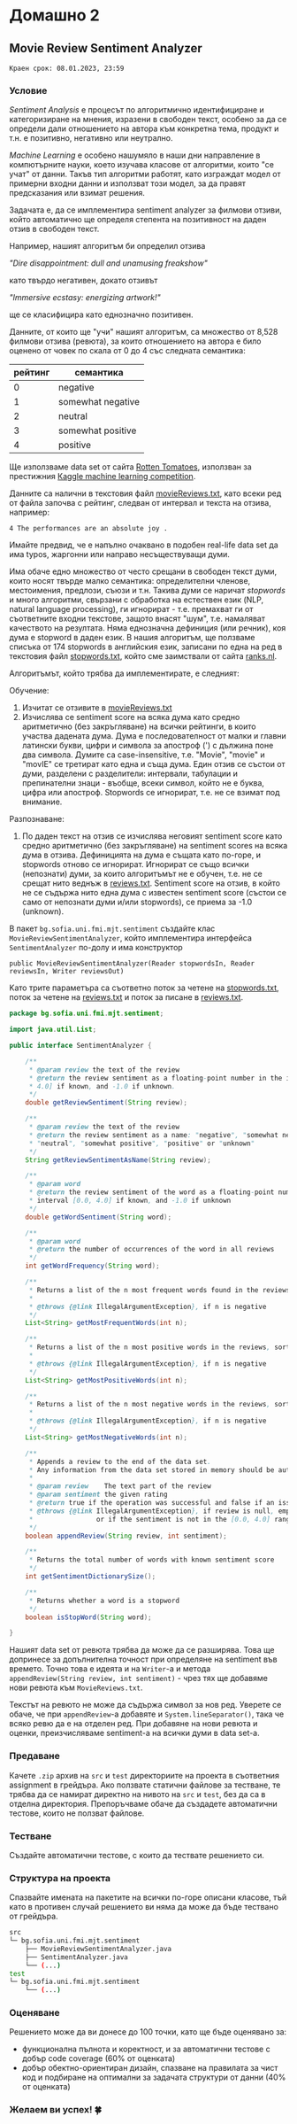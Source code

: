 # Домашно 2

## Movie Review Sentiment Analyzer

`Краен срок: 08.01.2023, 23:59`

### Условие

*Sentiment Analysis* е процесът по алгоритмично идентифициране и категоризиране на мнения, изразени в свободен текст, особено за да се определи дали отношението на автора към конкретна тема, продукт и т.н. е позитивно, негативно или неутрално.

*Machine Learning* е особено нашумяло в наши дни направление в компютърните науки, което изучава класове от алгоритми, които "се учат" от данни. Такъв тип алгоритми работят, като изграждат модел от примерни входни данни и използват този модел, за да правят предсказания или взимат решения.

Задачата е, да се имплементира sentiment analyzer за филмови отзиви, който автоматично ще определя степента на позитивност на даден отзив в свободен текст.

Например, нашият алгоритъм би определил отзива 

*"Dire disappointment: dull and unamusing freakshow"*

като твърдо негативен, докато отзивът

*"Immersive ecstasy: energizing artwork!"*

ще се класифицира като еднозначно позитивен.

Данните, от които ще "учи" нашият алгоритъм, са множество от 8,528 филмови отзива (ревюта), за които отношението на автора е било оценено от човек по скала от 0 до 4 със следната семантика:

| рейтинг | семантика         |
| ------- | ----------------- |
| 0       | negative          |
| 1       | somewhat negative |
| 2       | neutral           |
| 3       | somewhat positive |
| 4       | positive          |

Ще използваме data set от сайта [Rotten Tomatoes](https://www.rottentomatoes.com/), използван за престижния [Кaggle machine learning competition](https://www.kaggle.com/c/sentiment-analysis-on-movie-reviews).

Данните са налични в текстовия файл [movieReviews.txt](https://github.com/fmi/java-course/tree/master/homeworks/02-movie-review-sentiment-analyzer/resources/movieReviews.txt), като всеки ред от файла започва с рейтинг, следван от интервал и текста на отзива, например:

```
4 The performances are an absolute joy .
```

Имайте предвид, че е напълно очаквано в подобен real-life data set да има typos, жаргонни или направо несъществуващи думи. 

Има обаче едно множество от често срещани в свободен текст думи, които носят твърде малко семантика: определителни членове, местоимения, предлози, съюзи и т.н. Такива думи се наричат *stopwords* и много алгоритми, свързани с обработка на естествен език (NLP, natural language processing), ги игнорират - т.е. премахват ги от съответните входни текстове, защото внасят "шум", т.е. намаляват качеството на резултата. Няма еднозначна дефиниция (или речник), коя дума е stopword в даден език. В нашия алгоритъм, ще ползваме списъка от 174 stopwords в английския език, записани по една на ред в текстовия файл [stopwords.txt](https://github.com/fmi/java-course/tree/master/homeworks/02-movie-review-sentiment-analyzer/resources/stopwords.txt), който сме заимствали от сайта [ranks.nl](https://www.ranks.nl/stopwords).

Алгоритъмът, който трябва да имплементирате, е следният:

Обучение:

1. Изчитат се отзивите в [movieReviews.txt](https://github.com/fmi/java-course/tree/master/homeworks/02-movie-review-sentiment-analyzer/resources/movieReviews.txt)
2. Изчислява се sentiment score на всяка дума като средно аритметично (без закръгляване) на всички рейтинги, в които участва дадената дума. Дума е последователност от малки и главни латински букви, цифри и символа за апостроф (') с дължина поне два символа. Думите са case-insensitive, т.е. "Movie", "movie" и "movIE" се третират като една и съща дума. Един отзив се състои от думи, разделени с разделители: интервали, табулации и препинателни знаци - въобще, всеки символ, който не е буква, цифра или апостроф. Stopwords се игнорират, т.е. не се взимат под внимание.

Разпознаване:

1. По даден текст на отзив се изчислява неговият sentiment score като средно аритметично (без закръгляване) на sentiment scores на всяка дума в отзива. Дефиницията на дума е същата като по-горе, и stopwords отново се игнорират. Игнорират се също всички (непознати) думи, за които алгоритъмът не е обучен, т.е. не се срещат нито веднъж в [reviews.txt](https://github.com/fmi/java-course/tree/master/homeworks/02-movie-review-sentiment-analyzer/resources/reviews.txt). Sentiment score на отзив, в който не се съдържа нито една дума с известен sentiment score (състои се само от непознати думи и/или stopwords), се приема за -1.0 (unknown).

В пакет `bg.sofia.uni.fmi.mjt.sentiment` създайте клас `MovieReviewSentimentAnalyzer`, който имплементира интерфейса `SentimentAnalyzer` по-долу и има конструктор

`public MovieReviewSentimentAnalyzer(Reader stopwordsIn, Reader reviewsIn, Writer reviewsOut)`

Kато трите параметъра са съответно поток за четене на [stopwords.txt](https://github.com/fmi/java-course/tree/master/homeworks/02-movie-review-sentiment-analyzer/resources/stopwords.txt), поток за четене на [reviews.txt](https://github.com/fmi/java-course/tree/master/homeworks/02-movie-review-sentiment-analyzer/resources/reviews.txt) и поток за писане в [reviews.txt](https://github.com/fmi/java-course/tree/master/homeworks/02-movie-review-sentiment-analyzer/resources/reviews.txt).

```java
package bg.sofia.uni.fmi.mjt.sentiment;

import java.util.List;

public interface SentimentAnalyzer {

    /**
     * @param review the text of the review
     * @return the review sentiment as a floating-point number in the interval [0.0,
     * 4.0] if known, and -1.0 if unknown.
     */
    double getReviewSentiment(String review);

    /**
     * @param review the text of the review
     * @return the review sentiment as a name: "negative", "somewhat negative",
     * "neutral", "somewhat positive", "positive" or "unknown"
     */
    String getReviewSentimentAsName(String review);

    /**
     * @param word
     * @return the review sentiment of the word as a floating-point number in the
     * interval [0.0, 4.0] if known, and -1.0 if unknown
     */
    double getWordSentiment(String word);

    /**
     * @param word
     * @return the number of occurrences of the word in all reviews
     */
    int getWordFrequency(String word);

    /**
     * Returns a list of the n most frequent words found in the reviews, sorted by frequency in decreasing order
     *
     * @throws {@link IllegalArgumentException}, if n is negative
     */
    List<String> getMostFrequentWords(int n);

    /**
     * Returns a list of the n most positive words in the reviews, sorted by sentiment score in decreasing order
     *
     * @throws {@link IllegalArgumentException}, if n is negative
     */
    List<String> getMostPositiveWords(int n);

    /**
     * Returns a list of the n most negative words in the reviews, sorted by sentiment score in ascending order
     *
     * @throws {@link IllegalArgumentException}, if n is negative
     */
    List<String> getMostNegativeWords(int n);

    /**
     * Appends a review to the end of the data set.
     * Any information from the data set stored in memory should be automatically updated.
     *
     * @param review    The text part of the review
     * @param sentiment the given rating
     * @return true if the operation was successful and false if an issue has occurred and the review is not stored
     * @throws {@link IllegalArgumentException}, if review is null, empty or blank,
     *                or if the sentiment is not in the [0.0, 4.0] range
     */
    boolean appendReview(String review, int sentiment);

    /**
     * Returns the total number of words with known sentiment score
     */
    int getSentimentDictionarySize();

    /**
     * Returns whether a word is a stopword
     */
    boolean isStopWord(String word);

}
```

Нашият data set от ревюта трябва да може да се разширява. Това ще допринесе за допълнителна точност при определяне на sentiment във времето. Точно това е идеята и на `Writer`-a и метода `appendReview(String review, int sentiment)` - чрез тях ще добавяме нови ревюта към `MovieReviews.txt`.

Текстът на ревюто не може да съдържа символ за нов ред. Уверете се обаче, че при `appendReview`-a добавяте и `System.lineSeparator()`, така че всяко ревю да е на отделен ред.
При добавяне на нови ревюта и оценки, преизчисляваме sentiment-a на всички думи в data set-a. 

### **Предаване**

Качете `.zip` архив на `src` и `test` директориите на проекта в съответния assignment в грейдъра. Ако ползвате статични файлове за тестване, те трябва да се намират директно на нивото на `src` и `test`, без да са в отделна директория. Препоръчваме обаче да създадете автоматични тестове, които не ползват файлове.

### **Тестване**

Създайте автоматични тестове, с които да тествате решението си.

### **Структура на проекта**

Спазвайте имената на пакетите на всички по-горе описани класове, тъй като в противен случай решението ви няма да може да бъде тествано от грейдъра.

```bash
src
└─ bg.sofia.uni.fmi.mjt.sentiment
    ├── MovieReviewSentimentAnalyzer.java
    ├── SentimentAnalyzer.java
    └── (...)
test
└─ bg.sofia.uni.fmi.mjt.sentiment
    └── (...)
```

### Оценяване

Решението може да ви донесе до 100 точки, като ще бъде оценявано за:

* функционална пълнота и коректност, и за автоматични тестове с добър code coverage (60% от оценката)
* добър обектно-ориентиран дизайн, спазване на правилата за чист код и подбиране на оптимални за задачата структури от данни (40% от оценката)


### Желаем ви успех! :four_leaf_clover: 
